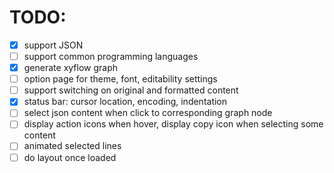 # TODO:
- [x] support JSON  
- [ ] support common programming languages  
- [x] generate xyflow graph
- [ ] option page for theme, font, editability settings  
- [ ] support switching on original and formatted content  
- [x] status bar: cursor location, encoding, indentation  
- [ ] select json content when click to corresponding graph node
- [ ] display action icons when hover, display copy icon when selecting some content
- [ ] animated selected lines
- [ ] do layout once loaded 